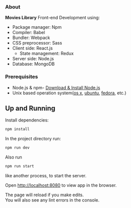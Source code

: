 ### About

<b>Movies Library</b> Front-end Development using:

- Package manager: Npm<br>
- Compiler: Babel<br>
- Bundler: Webpack<br>
- CSS preprocessor: Sass<br>
- Client side: React.js<br>
  - State management: Redux<br>
- Server side: Node.js<br>
- Database: MongoDB<br>

### Prerequisites

- Node.js & npm- [Download & Install Node.js](https://nodejs.org/en/download/)
- Unix based operation system([os x](https://en.wikipedia.org/wiki/OS_X), [ubuntu](<https://en.wikipedia.org/wiki/Ubuntu_(operating_system)>), [fedora](<https://en.wikipedia.org/wiki/Fedora_(operating_system)>), etc.)

## Up and Running

Install dependencies:

```sh
npm install
```

In the project directory run:

```sh
npm run dev
```

Also run

```sh
npm run start
```

like another process, to start the server.

Open [http://localhost:8080](http://localhost:8080) to view app in the browser.

The page will reload if you make edits.<br>
You will also see any lint errors in the console.
